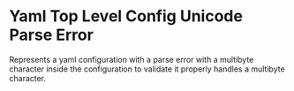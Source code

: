 # Yaml Top Level Config Unicode Parse Error #

Represents a yaml configuration with a parse error with a multibyte
character inside the configuration to validate it properly handles
a multibyte character.
